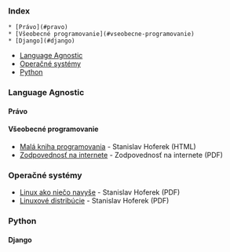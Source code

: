 ### Index

    * [Právo](#pravo)
    * [Všeobecné programovanie](#vseobecne-programovanie)
    * [Django](#django)


* [Language Agnostic](#language-agnostic)
* [Operačné systémy](#operacne-systemy)
* [Python](#python)
### Language Agnostic

#### Právo



#### Všeobecné programovanie



* [Malá kniha programovania](https://greenie.elist.sk/knihy/html/mala-kniha-programovania.html) - Stanislav Hoferek (HTML)
* [Zodpovednosť na internete](https://knihy.nic.cz) - Zodpovednosť na internete (PDF)
### Operačné systémy



* [Linux ako niečo navyše](https://greenie.elist.sk/knihy/linux-ako-nieco-navyse.pdf) - Stanislav Hoferek (PDF)
* [Linuxové distribúcie](https://greenie.elist.sk/knihy/linuxove-distribucie.pdf) - Stanislav Hoferek (PDF)
### Python

#### Django


